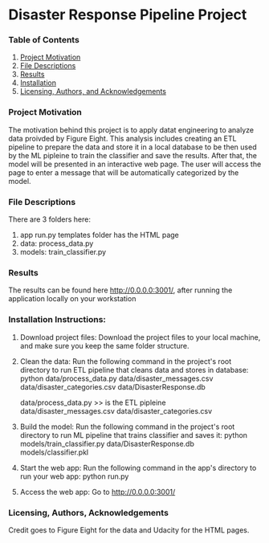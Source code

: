 # Disaster Response Pipeline Project

### Table of Contents
1.	[Project Motivation](#project-motivation)
2.	[File Descriptions](#file-descriptions)
3.	[Results](#results)
4.	[Installation](#installation)
5.	[Licensing, Authors, and Acknowledgements](#licensing-authors-and-acknowledgements)

### Project Motivation

The motivation behind this project is to apply datat engineering to analyze data proivded by Figure Eight. This analysis includes
creating an ETL pipeline to prepare the data and store it in a local database to be then used by the ML pipleine to train the classifier and save the results. After that, the model will be presented in an interactive web page. The user will access the page to enter a message that will be automatically categorized by the model.


### File Descriptions
There are 3 folders here:
1. app
    run.py
    templates folder has the HTML page
2. data: 
    process_data.py
3. models:
    train_classifier.py


### Results
The results can be found here  http://0.0.0.0:3001/, after running the application locally on your workstation



### Installation Instructions: 
1. Download project files:
Download the project files to your local machine, and make sure you keep the same folder structure.

2. Clean the data: 
    Run the following command in the project's root directory to run ETL pipeline that cleans data and stores in database:
        python data/process_data.py data/disaster_messages.csv data/disaster_categories.csv data/DisasterResponse.db

    data/process_data.py >> is the ETL pipleine
    data/disaster_messages.csv data/disaster_categories.csv
    
3. Build the model:
    Run the following command in the project's root directory to run ML pipeline that trains classifier and saves it:
        python models/train_classifier.py data/DisasterResponse.db models/classifier.pkl

4. Start the web app:
    Run the following command in the app's directory to run your web app:
        python run.py

5. Access the web app:
    Go to http://0.0.0.0:3001/


### Licensing, Authors, Acknowledgements
Credit goes to Figure Eight for the data and Udacity for the HTML pages. 